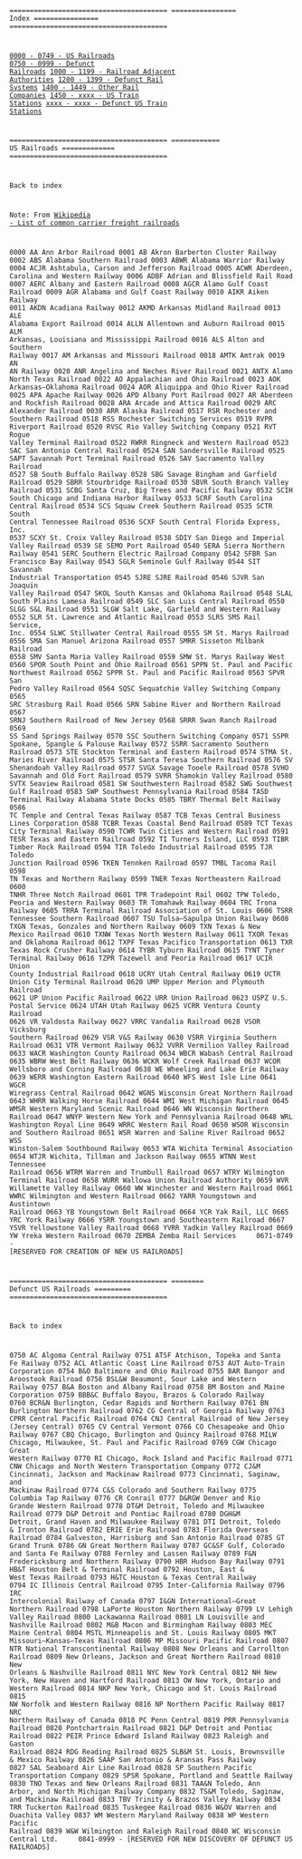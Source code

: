 <code>

=======================================
================ <a id="index">Index</a> ================
\=======================================

[0000 - 0749 - US Railroads](us-railroads.md#us-railroads)
[0750 - 0999 - Defunct Railroads](us-railroads.md#defunct-railroads)
[1000 - 1199 - Railroad Adjacent Authorities](us-railroads.md#)
[1200 - 1399 - Defunct Rail Systems](us-railroads.md#)
[1400 - 1449 - Other Rail Companies](us-railroads.md#)
[1450 - xxxx - US Train Stations](us-railroads.md#)
[xxxx - xxxx - Defunct US Train Stations](us-railroads.md#)
  
  
=======================================
============ <a id="us-railroads">US Railroads</a> =============
\=======================================

<a id="#index">Back to index</a>

Note: From [Wikipedia - List of common carrier freight railroads](https://en.wikipedia.org/wiki/List_of_common_carrier_freight_railroads_in_the_United_States
)

0000    AA      Ann Arbor Railroad
0001    AB      Akron Barberton Cluster Railway
0002    ABS     Alabama Southern Railroad
0003    ABWR    Alabama Warrior Railway
0004    ACJR    Ashtabula, Carson and Jefferson Railroad
0005    ACWR    Aberdeen, Carolina and Western Railway
0006    ADBF    Adrian and Blissfield Rail Road
0007    AERC    Albany and Eastern Railroad
0008    AGCR    Alamo Gulf Coast Railroad
0009    AGR     Alabama and Gulf Coast Railway
0010    AIKR    Aiken Railway
0011    AKDN    Acadiana Railway
0012    AKMD    Arkansas Midland Railroad
0013    ALE     Alabama Export Railroad
0014    ALLN    Allentown and Auburn Railroad
0015    ALM     Arkansas, Louisiana and Mississippi Railroad
0016    ALS     Alton and Southern Railway
0017    AM      Arkansas and Missouri Railroad
0018    AMTK    Amtrak
0019    AN      AN Railway
0020    ANR     Angelina and Neches River Railroad
0021    ANTX    Alamo North Texas Railroad
0022    AO      Appalachian and Ohio Railroad
0023    AOK     Arkansas–Oklahoma Railroad
0024    AOR     Aliquippa and Ohio River Railroad
0025    APA     Apache Railway
0026    APD     Albany Port Railroad
0027    AR      Aberdeen and Rockfish Railroad
0028    ARA     Arcade and Attica Railroad
0029    ARC     Alexander Railroad
0030    ARR     Alaska Railroad
0517    RSR     Rochester and Southern Railroad
0518    RSS     Rochester Switching Services
0519    RVPR    Riverport Railroad
0520    RVSC    Rio Valley Switching Company
0521    RVT     Rogue Valley Terminal Railroad
0522    RWRR    Ringneck and Western Railroad
0523    SAC     San Antonio Central Railroad
0524    SAN     Sandersville Railroad
0525    SAPT    Savannah Port Terminal Railroad
0526    SAV     Sacramento Valley Railroad
0527    SB      South Buffalo Railway
0528    SBG     Savage Bingham and Garfield Railroad
0529    SBRR    Stourbridge Railroad
0530    SBVR    South Branch Valley Railroad
0531    SCBG    Santa Cruz, Big Trees and Pacific Railway
0532    SCIH    South Chicago and Indiana Harbor Railway
0533    SCRF    South Carolina Central Railroad
0534    SCS     Squaw Creek Southern Railroad
0535    SCTR    South Central Tennessee Railroad
0536    SCXF    South Central Florida Express, Inc.
0537    SCXY    St. Croix Valley Railroad
0538    SDIY    San Diego and Imperial Valley Railroad
0539    SE      SEMO Port Railroad
0540    SERA    Sierra Northern Railway
0541    SERC    Southern Electric Railroad Company
0542    SFBR    San Francisco Bay Railway
0543    SGLR    Seminole Gulf Railway
0544    SIT     Savannah Industrial Transportation
0545    SJRE    SJRE Railroad
0546    SJVR    San Joaquin Valley Railroad
0547    SKOL    South Kansas and Oklahoma Railroad
0548    SLAL    South Plains Lamesa Railroad
0549    SLC     San Luis Central Railroad
0550    SLGG    S&L Railroad
0551    SLGW    Salt Lake, Garfield and Western Railway
0552    SLR     St. Lawrence and Atlantic Railroad
0553    SLRS    SMS Rail Service, Inc.
0554    SLWC    Stillwater Central Railroad
0555    SM      St. Marys Railroad
0556    SMA     San Manuel Arizona Railroad
0557    SMRR    Sisseton Milbank Railroad
0558    SMV     Santa Maria Valley Railroad
0559    SMW     St. Marys Railway West
0560    SPOR    South Point and Ohio Railroad
0561    SPPN    St. Paul and Pacific Northwest Railroad
0562    SPPR    St. Paul and Pacific Railroad
0563    SPVR    San Pedro Valley Railroad
0564    SQSC    Sequatchie Valley Switching Company
0565    SRC     Strasburg Rail Road
0566    SRN     Sabine River and Northern Railroad
0567    SRNJ    Southern Railroad of New Jersey
0568    SRRR    Swan Ranch Railroad
0569    SS      Sand Springs Railway
0570    SSC     Southern Switching Company
0571    SSPR    Spokane, Spangle & Palouse Railway
0572    SSRR    Sacramento Southern Railroad
0573    STE     Stockton Terminal and Eastern Railroad
0574    STMA    St. Maries River Railroad
0575    STSR    Santa Teresa Southern Railroad
0576    SV      Shenandoah Valley Railroad
0577    SVGX    Savage Tooele Railroad
0578    SVHO    Savannah and Old Fort Railroad
0579    SVRR    Shamokin Valley Railroad
0580    SVTX    Seaview Railroad
0581    SW      Southwestern Railroad
0582    SWG     Southwest Gulf Railroad
0583    SWP     Southwest Pennsylvania Railroad
0584    TASD    Terminal Railway Alabama State Docks
0585    TBRY    Thermal Belt Railway
0586    TC      Temple and Central Texas Railway
0587    TCB     Texas Central Business Lines Corporation
0588    TCBR    Texas Coastal Bend Railroad
0589    TCT     Texas City Terminal Railway
0590    TCWR    Twin Cities and Western Railroad
0591    TESR    Texas and Eastern Railroad
0592    TI      Turners Island, LLC
0593    TIBR    Timber Rock Railroad
0594    TIR     Toledo Industrial Railroad
0595    TJR     Toledo Junction Railroad
0596    TKEN    Tennken Railroad
0597    TMBL    Tacoma Rail
0598    TN      Texas and Northern Railway
0599    TNER    Texas Northeastern Railroad
0600    TNHR    Three Notch Railroad
0601    TPR     Tradepoint Rail
0602    TPW     Toledo, Peoria and Western Railway
0603    TR      Tomahawk Railway
0604    TRC     Trona Railway
0605    TRRA    Terminal Railroad Association of St. Louis
0606    TSRR    Tennessee Southern Railroad
0607    TSU     Tulsa–Sapulpa Union Railway
0608    TXGN    Texas, Gonzales and Northern Railway
0609    TXN     Texas & New Mexico Railroad
0610    TXNW    Texas North Western Railway
0611    TXOR    Texas and Oklahoma Railroad
0612    TXPF    Texas Pacifico Transportation
0613    TXR     Texas Rock Crusher Railway
0614    TYBR    Tyburn Railroad
0615    TYNT    Tyner Terminal Railway
0616    TZPR    Tazewell and Peoria Railroad
0617    UCIR    Union County Industrial Railroad
0618    UCRY    Utah Central Railway
0619    UCTR    Union City Terminal Railroad
0620    UMP     Upper Merion and Plymouth Railroad
0621    UP      Union Pacific Railroad
0622    URR     Union Railroad
0623    USPZ    U.S. Postal Service
0624    UTAH    Utah Railway
0625    VCRR    Ventura County Railroad
0626    VR      Valdosta Railway
0627    VRRC    Vandalia Railroad
0628    VSOR    Vicksburg Southern Railroad
0629    VSR     V&S Railway
0630    VSRR    Virginia Southern Railroad
0631    VTR     Vermont Railway
0632    VVRR    Vermilion Valley Railroad
0633    WACR    Washington County Railroad
0634    WBCR    Wabash Central Railroad
0635    WBRW    West Belt Railway
0636    WCKR    Wolf Creek Railroad
0637    WCOR    Wellsboro and Corning Railroad
0638    WE      Wheeling and Lake Erie Railway
0639    WERR    Washington Eastern Railroad
0640    WFS     West Isle Line
0641    WGCR    Wiregrass Central Railroad
0642    WGNS    Wisconsin Great Northern Railroad
0643    WHRR    Walking Horse Railroad
0644    WMI     West Michigan Railroad
0645    WMSR    Western Maryland Scenic Railroad
0646    WN      Wisconsin Northern Railroad
0647    WNYP    Western New York and Pennsylvania Railroad
0648    WRL     Washington Royal Line
0649    WRRC    Western Rail Road
0650    WSOR    Wisconsin and Southern Railroad
0651    WSR     Warren and Saline River Railroad
0652    WSS     Winston-Salem Southbound Railway
0653    WTA     Wichita Terminal Association
0654    WTJR    Wichita, Tillman and Jackson Railway
0655    WTNN    West Tennessee Railroad
0656    WTRM    Warren and Trumbull Railroad
0657    WTRY    Wilmington Terminal Railroad
0658    WURR    Wallowa Union Railroad Authority
0659    WVR     Willamette Valley Railway
0660    WW      Winchester and Western Railroad
0661    WWRC    Wilmington and Western Railroad
0662    YARR    Youngstown and Austintown Railroad
0663    YB      Youngstown Belt Railroad
0664    YCR     Yak Rail, LLC
0665    YRC     York Railway
0666    YSRR    Youngstown and Southeastern Railroad
0667    YSVR    Yellowstone Valley Railroad
0668    YVRR    Yadkin Valley Railroad
0669    YW      Yreka Western Railroad
0670    ZEMBA   Zemba Rail Services
    0671-0749 - [RESERVED FOR CREATION OF NEW US RAILROADS]

=======================================
======== <a id="defunct-railroads">Defunct US Railroads</a> =========
\=======================================

<a id="#index">Back to index</a>

0750    AC      Algoma Central Railway
0751    ATSF    Atchison, Topeka and Santa Fe Railway
0752    ACL     Atlantic Coast Line Railroad
0753    AUT     Auto-Train Corporation
0754    B&O     Baltimore and Ohio Railroad
0755    BAR     Bangor and Aroostook Railroad
0756    BSL&W   Beaumont, Sour Lake and Western Railway
0757    B&A     Boston and Albany Railroad
0758    BM      Boston and Maine Corporation
0759    BBB&C   Buffalo Bayou, Brazos & Colorado Railway
0760    BCR&N   Burlington, Cedar Rapids and Northern Railway
0761    BN      Burlington Northern Railroad
0762    CG      Central of Georgia Railway
0763    CPRR    Central Pacific Railroad
0764    CNJ     Central Railroad of New Jersey (Jersey Central)
0765    CV      Central Vermont
0766    CO      Chesapeake and Ohio Railway
0767    CBQ     Chicago, Burlington and Quincy Railroad
0768    MILW    Chicago, Milwaukee, St. Paul and Pacific Railroad
0769    CGW     Chicago Great Western Railway
0770    RI      Chicago, Rock Island and Pacific Railroad
0771    CNW     Chicago and North Western Transportation Company
0772    CJ&M    Cincinnati, Jackson and Mackinaw Railroad
0773            Cincinnati, Saginaw, and Mackinaw Railroad
0774    C&S     Colorado and Southern Railway
0775            Columbia Tap Railway
0776    CR      Conrail
0777    D&RGW   Denver and Rio Grande Western Railroad
0778    DT&M    Detroit, Toledo and Milwaukee Railroad
0779    D&P     Detroit and Pontiac Railroad
0780    DGH&M   Detroit, Grand Haven and Milwaukee Railway
0781    DTI     Detroit, Toledo & Ironton Railroad
0782    ERIE    Erie Railroad
0783            Florida Overseas Railroad
0784            Galveston, Harrisburg and San Antonio Railroad
0785    GT      Grand Trunk
0786    GN      Great Northern Railway
0787    GC&SF   Gulf, Colorado and Santa Fe Railway
0788            Fernley and Lassen Railway
0789    F&N     Fredericksburg and Northern Railway
0790    HBR     Hudson Bay Railway
0791    HB&T    Houston Belt & Terminal Railroad
0792            Houston, East & West Texas Railroad
0793    H&TC    Houston & Texas Central Railway
0794    IC      Illinois Central Railroad
0795            Inter-California Railway
0796    IRC     Intercolonial Railway of Canada
0797    I&GN    International–Great Northern Railroad
0798            LaPorte Houston Northern Railway
0799    LV      Lehigh Valley Railroad
0800            Lackawanna Railroad
0801    LN      Louisville and Nashville Railroad
0802    M&B     Macon and Birmingham Railway
0803    MEC     Maine Central
0804    MSTL    Minneapolis and St. Louis Railway
0805    MKT     Missouri–Kansas–Texas Railroad
0806    MP      Missouri Pacific Railroad
0807    NTR     National Transcontinental Railway
0808            New Orleans and Carrollton Railroad
0809            New Orleans, Jackson and Great Northern Railroad
0810            New Orleans & Nashville Railroad
0811    NYC     New York Central
0812    NH      New York, New Haven and Hartford Railroad
0813    OW      New York, Ontario and Western Railroad
0814    NKP     New York, Chicago and St. Louis Railroad
0815    NW      Norfolk and Western Railway
0816    NP      Northern Pacific Railway
0817    NRC     Northern Railway of Canada
0818    PC      Penn Central
0819    PRR     Pennsylvania Railroad
0820            Pontchartrain Railroad
0821    D&P     Detroit and Pontiac Railroad
0822    PEIR    Prince Edward Island Railway
0823            Raleigh and Gaston Railroad
0824    RDG     Reading Railroad
0825    SLB&M   St. Louis, Brownsville & Mexico Railway
0826    SAAP    San Antonio & Aransas Pass Railway
0827    SAL     Seaboard Air Line Railroad
0828    SP      Southern Pacific Transportation Company
0829    SPSR    Spokane, Portland and Seattle Railway
0830    TNO     Texas and New Orleans Railroad
0831    TAA&N   Toledo, Ann Arbor, and North Michigan Railway Company
0832    TS&M    Toledo, Saginaw, and Mackinaw Railroad
0833    TBV     Trinity & Brazos Valley Railway
0834    TRR     Tuckerton Railroad
0835            Tuskegee Railroad
0836    W&OV    Warren and Ouachita Valley
0837    WM      Western Maryland Railway
0838    WP      Western Pacific Railroad
0839    W&W     Wilmington and Raleigh Railroad
0840    WC      Wisconsin Central Ltd.
    0841-0999 - [RESERVED FOR NEW DISCOVERY OF DEFUNCT US RAILROADS]

</code>

